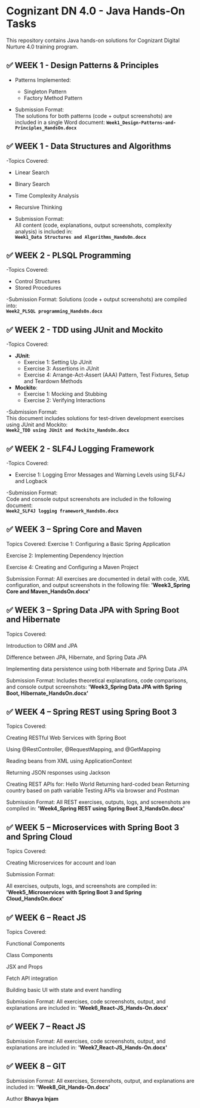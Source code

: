 # Cognizant DN 4.0 - Java Hands-On Tasks

This repository contains Java hands-on solutions for Cognizant Digital Nurture 4.0 training program.

## ✅ WEEK 1 - Design Patterns & Principles

- Patterns Implemented:
  - Singleton Pattern
  - Factory Method Pattern

- Submission Format:  
  The solutions for both patterns (code + output screenshots) are included in a single Word document:
  **`Week1_Design-Patterns-and-Principles_HandsOn.docx`**
  
## ✅ WEEK 1 - Data Structures and Algorithms

-Topics Covered:
  - Linear Search
  - Binary Search
  - Time Complexity Analysis
  - Recursive Thinking

- Submission Format:  
All content (code, explanations, output screenshots, complexity analysis) is included in:  
**`Week1_Data Structures and Algorithms_HandsOn.docx`**

## ✅ WEEK 2 - PLSQL Programming

-Topics Covered:
- Control Structures 
- Stored Procedures

-Submission Format:
Solutions (code + output screenshots) are compiled into:  
**`Week2_PLSQL programming_HandsOn.docx`**

## ✅ WEEK 2 - TDD using JUnit and Mockito

-Topics Covered:
- **JUnit**:
  - Exercise 1: Setting Up JUnit  
  - Exercise 3: Assertions in JUnit  
  - Exercise 4: Arrange-Act-Assert (AAA) Pattern, Test Fixtures, Setup and Teardown Methods  
- **Mockito**:
  - Exercise 1: Mocking and Stubbing  
  - Exercise 2: Verifying Interactions

-Submission Format:  
This document includes solutions for test-driven development exercises using JUnit and Mockito:  
**`Week2_TDD using JUnit and Mockito_HandsOn.docx`**

## ✅ WEEK 2 - SLF4J Logging Framework

-Topics Covered:
- Exercise 1: Logging Error Messages and Warning Levels using SLF4J and Logback

-Submission Format:  
Code and console output screenshots are included in the following document:  
**`Week2_SLF4J logging framework_HandsOn.docx`**

## ✅  WEEK 3 – Spring Core and Maven
Topics Covered:
Exercise 1: Configuring a Basic Spring Application

Exercise 2: Implementing Dependency Injection

Exercise 4: Creating and Configuring a Maven Project

Submission Format:
All exercises are documented in detail with code, XML configuration, and output screenshots in the following file:
**'Week3_Spring Core and Maven_HandsOn.docx'**

## ✅ WEEK 3 – Spring Data JPA with Spring Boot and Hibernate
Topics Covered:

Introduction to ORM and JPA

Difference between JPA, Hibernate, and Spring Data JPA

Implementing data persistence using both Hibernate and Spring Data JPA

Submission Format:
Includes theoretical explanations, code comparisons, and console output screenshots:
**'Week3_Spring Data JPA with Spring Boot, Hibernate_HandsOn.docx'**
## ✅ WEEK 4 – Spring REST using Spring Boot 3
Topics Covered:

Creating RESTful Web Services with Spring Boot

Using @RestController, @RequestMapping, and @GetMapping

Reading beans from XML using ApplicationContext

Returning JSON responses using Jackson

Creating REST APIs for:
Hello World
Returning hard-coded bean
Returning country based on path variable
Testing APIs via browser and Postman

Submission Format:
All REST exercises, outputs, logs, and screenshots are compiled in:
**'Week4_Spring REST using Spring Boot 3_HandsOn.docx'**

## ✅ WEEK 5 – Microservices with Spring Boot 3 and Spring Cloud

Topics Covered:

Creating Microservices for account and loan

Submission Format:

All exercises, outputs, logs, and screenshots are compiled in:
**'Week5_Microservices with Spring Boot 3 and Spring Cloud_HandsOn.docx'**

## ✅ WEEK 6 – React JS
Topics Covered:

Functional Components

Class Components

JSX and Props

Fetch API integration

Building basic UI with state and event handling

Submission Format:
All exercises, code screenshots, output, and explanations are included in:
**'Week6_React-JS_Hands-On.docx'**

## ✅ WEEK 7 – React JS
Submission Format:
All exercises, code screenshots, output, and explanations are included in:
**'Week7_React-JS_Hands-On.docx'**

## ✅ WEEK 8 – GIT
Submission Format:
All exercises, Screenshots, output, and explanations are included in:
**'Week8_Git_Hands-On.docx'**



Author
**Bhavya Injam**
